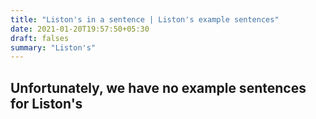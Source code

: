 ```yaml
---
title: "Liston's in a sentence | Liston's example sentences"
date: 2021-01-20T19:57:50+05:30
draft: falses
summary: "Liston's"
---
```

## Unfortunately, we have no example sentences for Liston's                 
